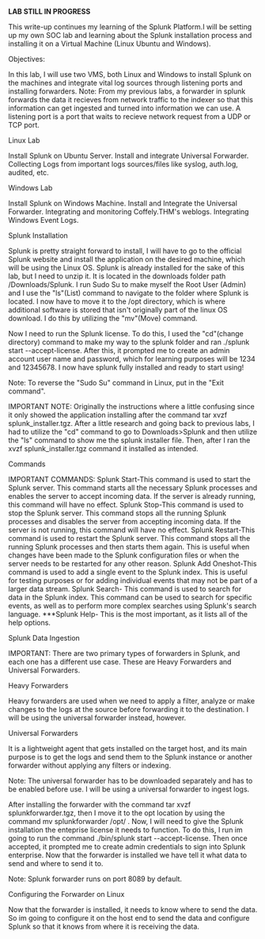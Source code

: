 ****LAB STILL IN PROGRESS****

This write-up continues my learning of the Splunk Platform.I will be setting up my own SOC lab and learning about the Splunk installation process and installing it on a Virtual Machine (Linux Ubuntu and Windows). 

Objectives:

In this lab, I will use two VMS, both Linux and Windows to install Splunk on the machines and integrate vital log sources through listening ports and installing forwarders.
Note: From my previous labs, a forwarder in splunk forwards the data it recieves from network traffic to the indexer so that this information can get ingested and turned into information we can use. A listening port is a port that waits to recieve network request from a UDP or TCP port. 


Linux Lab

Install Splunk on Ubuntu Server.
Install and integrate Universal Forwarder.
Collecting Logs from important logs sources/files like syslog, auth.log, audited, etc.


Windows Lab

Install Splunk on Windows Machine.
Install and Integrate the Universal Forwarder.
Integrating and monitoring Coffely.THM's weblogs.
Integrating Windows Event Logs.

Splunk Installation 

Splunk is pretty straight forward to install, I will have to go to the official Splunk website and install the application on the desired machine, which will be using the Linux OS. Splunk is already installed for the sake of this lab, but I need to unzip it. It is located in the downloads folder path /Downloads/Splunk. I run Sudo Su to make myself the Root User (Admin) and I use the "ls"(List) command to navigate to the folder where Splunk is located. I now have to move it to the /opt directory, which is where additional software is stored that isn't originally part of the linux OS download. I do this by utilizing the "mv"(Move) command. 

Now I need to run the Splunk license. To do this, I used the "cd"(change directory) command to make my way to the splunk folder and ran ./splunk start --accept-license. After this, it prompted me to create an admin account user name and password, which for learning purposes will be 1234 and 12345678. I now have splunk fully installed and ready to start using!

Note: To reverse the "Sudo Su" command in Linux, put in the "Exit command".

IMPORTANT NOTE: Originally the instructions where a little confusing since it only showed the application installing after the command tar xvzf splunk_installer.tgz. After a little research and going back to previous labs, I had to utilize the "cd" command to go to Downloads>Splunk and then utilize the "ls" command to show me the splunk installer file. Then, after I ran the xvzf splunk_installer.tgz command it installed as intended.  

Commands

IMPORTANT COMMANDS:
Splunk Start-This command is used to start the Splunk server. This command starts all the necessary Splunk processes and enables the server to accept incoming data. If the server is already running, this command will have no effect.
Splunk Stop-This command is used to stop the Splunk server. This command stops all the running Splunk processes and disables the server from accepting incoming data. If the server is not running, this command will have no effect.
Splunk Restart-This command is used to restart the Splunk server. This command stops all the running Splunk processes and then starts them again. This is useful when changes have been made to the Splunk configuration files or when the server needs to be restarted for any other reason.
Splunk Add Oneshot-This command is used to add a single event to the Splunk index. This is useful for testing purposes or for adding individual events that may not be part of a larger data stream.
Splunk Search- This command is used to search for data in the Splunk index. This command can be used to search for specific events, as well as to perform more complex searches using Splunk's search language.
***Splunk Help- This is the most important, as it lists all of the help options. 

Splunk Data Ingestion

IMPORTANT: There are two primary types of forwarders in Splunk, and each one has a different use case. These are Heavy Forwarders and Universal Forwarders.

Heavy Forwarders

Heavy forwarders are used when we need to apply a filter, analyze or make changes to the logs at the source before forwarding it to the destination. I will be using the universal forwarder instead, however.

Universal Forwarders

It is a lightweight agent that gets installed on the target host, and its main purpose is to get the logs and send them to the Splunk instance or another forwarder without applying any filters or indexing. 

Note: The universal forwarder has to be downloaded separately and has to be enabled before use. I will be using a universal forwarder to ingest logs.     

After installing the forwarder with the command  tar xvzf splunkforwarder.tgz, then I move it to the opt location by using the command mv splunkforwarder /opt/ . Now, I will need to give the Splunk installation the enteprise license it needs to function. To do this, I run im going to run the command ./bin/splunk start --accept-license. Then once accepted, it prompted me to create admin credentials to sign into Splunk enterprise. Now that the forwarder is installed we have tell it what data to send and where to send it to.

Note: Splunk forwarder runs on port 8089 by default. 

Configuring the Forwarder on Linux

Now that the forwarder is installed, it needs to know where to send the data. So im going to configure it on the host end to send the data and configure Splunk so that it knows from where it is receiving the data.







